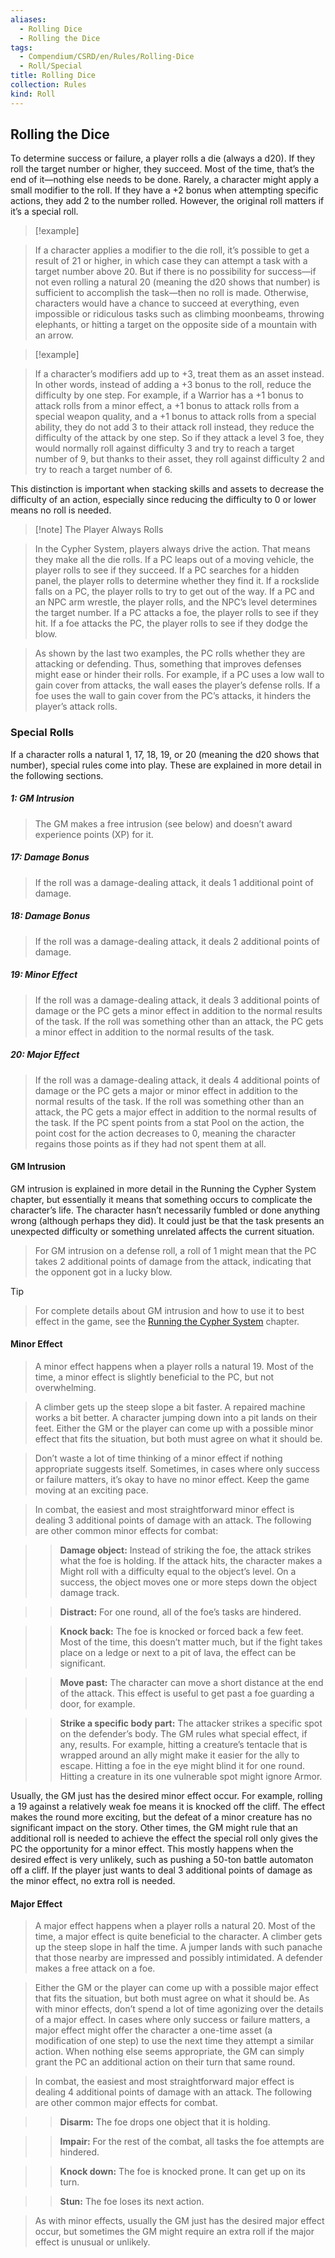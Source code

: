 ```yaml
---
aliases:
  - Rolling Dice
  - Rolling the Dice
tags:
  - Compendium/CSRD/en/Rules/Rolling-Dice
  - Roll/Special
title: Rolling Dice
collection: Rules
kind: Roll
---
```

## Rolling the Dice  
To determine success or failure, a player rolls a die (always a d20). If they roll the target number or higher, they succeed. Most of the time, that’s the end of it—nothing else needs to be done. Rarely, a character might apply a small modifier to the roll. If they have a +2 bonus when attempting specific actions, they add 2 to the number rolled. However, the original roll matters if it’s a special roll.  
  
>[!example]   
>If a character applies a modifier to the die roll, it’s possible to get a result of 21 or higher, in which case they can attempt a task with a target number above 20. But if there is no possibility for success—if not even rolling a natural 20 (meaning the d20 shows that number) is sufficient to accomplish the task—then no roll is made. Otherwise, characters would have a chance to succeed at everything, even impossible or ridiculous tasks such as climbing moonbeams, throwing elephants, or hitting a target on the opposite side of a mountain with an arrow.  
  
>[!example]    
>If a character’s modifiers add up to +3, treat them as an asset instead. In other words, instead of adding a +3 bonus to the roll, reduce the difficulty by one step. For example, if a Warrior has a +1 bonus to attack rolls from a minor effect, a +1 bonus to attack rolls from a special weapon quality, and a +1 bonus to attack rolls from a special ability, they do not add 3 to their attack roll instead, they reduce the difficulty of the attack by one step. So if they attack a level 3 foe, they would normally roll against difficulty 3 and try to reach a target number of 9, but thanks to their asset, they roll against difficulty 2 and try to reach a target number of 6.  
  
This distinction is important when stacking skills and assets to decrease the difficulty of an action, especially since reducing the difficulty to 0 or lower means no roll is needed.  
  
>[!note] The Player Always Rolls    
>In the Cypher System, players always drive the action. That means they make all the die rolls. If a PC leaps out of a moving vehicle, the player rolls to see if they succeed. If a PC searches for a hidden panel, the player rolls to determine whether they find it. If a rockslide falls on a PC, the player rolls to try to get out of the way. If a PC and an NPC arm wrestle, the player rolls, and the NPC’s level determines the target number. If a PC attacks a foe, the player rolls to see if they hit. If a foe attacks the PC, the player rolls to see if they dodge the blow.    
>As shown by the last two examples, the PC rolls whether they are attacking or defending. Thus, something that improves defenses might ease or hinder their rolls. For example, if a PC uses a low wall to gain cover from attacks, the wall eases the player’s defense rolls. If a foe uses the wall to gain cover from the PC’s attacks, it hinders the player’s attack rolls.  
  
### Special Rolls  
If a character rolls a natural 1, 17, 18, 19, or 20 (meaning the d20 shows that number), special rules come into play. These are explained in more detail in the following sections.  
  
##### 1: GM Intrusion    
>  The GM makes a free intrusion (see below) and doesn’t award experience points (XP) for it.    
  
##### 17: Damage Bonus  
>If the roll was a damage-dealing attack, it deals 1 additional point of damage.    
  
##### 18: Damage Bonus    
>If the roll was a damage-dealing attack, it deals 2 additional points of damage.    
  
##### 19: Minor Effect    
>If the roll was a damage-dealing attack, it deals 3 additional points of damage or the PC gets a minor effect in addition to the normal results of the task. If the roll was something other than an attack, the PC gets a minor effect in addition to the normal results of the task.    
  
##### 20: Major Effect  
>If the roll was a damage-dealing attack, it deals 4 additional points of damage or the PC gets a major or minor effect in addition to the normal results of the task. If the roll was something other than an attack, the PC gets a major effect in addition to the normal results of the task. If the PC spent points from a stat Pool on the action, the point cost for the action decreases to 0, meaning the character regains those points as if they had not spent them at all.  
  
#### GM Intrusion    
GM intrusion is explained in more detail in the Running the Cypher System chapter, but essentially it means that something occurs to complicate the character’s life. The character hasn’t necessarily fumbled or done anything wrong (although perhaps they did). It could just be that the task presents an unexpected difficulty or something unrelated affects the current situation.    
  
>For GM intrusion on a defense roll, a roll of 1 might mean that the PC takes 2 additional points of damage from the attack, indicating that the opponent got in a lucky blow.    
>[!tip]   
>For complete details about GM intrusion and how to use it to best effect in the game, see the [Running the Cypher System](Running-the-Cypher-system.md) chapter.  
  
####  Minor Effect    
>A minor effect happens when a player rolls a natural 19. Most of the time, a minor effect is slightly beneficial to the PC, but not overwhelming.  
>  
>A climber gets up the steep slope a bit faster. A repaired machine works a bit better. A character jumping down into a pit lands on their feet. Either the GM or the player can come up with a possible minor effect that fits the situation, but both must agree on what it should be.    
>  
>Don’t waste a lot of time thinking of a minor effect if nothing appropriate suggests itself. Sometimes, in cases where only success or failure matters, it’s okay to have no minor effect. Keep the game moving at an exciting pace.    
>  
>In combat, the easiest and most straightforward minor effect is dealing 3 additional points of damage with an attack. The following are other common minor effects for combat:    
>>**Damage object:** Instead of striking the foe, the attack strikes what the foe is holding. If the attack hits, the character makes a Might roll with a difficulty equal to the object’s level. On a success, the object moves one or more steps down the object damage track.   
>  
>>**Distract:** For one round, all of the foe’s tasks are hindered.    
>  
>>**Knock back:** The foe is knocked or forced back a few feet. Most of the time, this doesn’t matter much, but if the fight takes place on a ledge or next to a pit of lava, the effect can be significant.    
>  
>>**Move past:** The character can move a short distance at the end of the attack. This effect is useful to get past a foe guarding a door, for example.   
>  
>> **Strike a specific body part:** The attacker strikes a specific spot on the defender’s body. The GM rules what special effect, if any, results. For example, hitting a creature’s tentacle that is wrapped around an ally might make it easier for the ally to escape. Hitting a foe in the eye might blind it for one round. Hitting a creature in its one vulnerable spot might ignore Armor.    
>  
Usually, the GM just has the desired minor effect occur. For example, rolling a 19 against a relatively weak foe means it is knocked off the cliff. The effect makes the round more exciting, but the defeat of a minor creature has no significant impact on the story. Other times, the GM might rule that an additional roll is needed to achieve the effect the special roll only gives the PC the opportunity for a minor effect. This mostly happens when the desired effect is very unlikely, such as pushing a 50-ton battle automaton off a cliff. If the player just wants to deal 3 additional points of damage as the minor effect, no extra roll is needed.  
  
#### Major Effect   
>A major effect happens when a player rolls a natural 20. Most of the time, a major effect is quite beneficial to the character. A climber gets up the steep slope in half the time. A jumper lands with such panache that those nearby are impressed and possibly intimidated. A defender makes a free attack on a foe.    
>  
>Either the GM or the player can come up with a possible major effect that fits the situation, but both must agree on what it should be. As with minor effects, don’t spend a lot of time agonizing over the details of a major effect. In cases where only success or failure matters, a major effect might offer the character a one-time asset (a modification of one step) to use the next time they attempt a similar action. When nothing else seems appropriate, the GM can simply grant the PC an additional action on their turn that same round.    
>  
>In combat, the easiest and most straightforward major effect is dealing 4 additional points of damage with an attack. The following are other common major effects for combat.    
>>**Disarm:** The foe drops one object that it is holding.    
>  
>>**Impair:** For the rest of the combat, all tasks the foe attempts are hindered.    
>  
>>**Knock down:** The foe is knocked prone. It can get up on its turn.    
>  
>>**Stun:** The foe loses its next action.   
> As with minor effects, usually the GM just has the desired major effect occur, but sometimes the GM might require an extra roll if the major effect is unusual or unlikely.  
  

